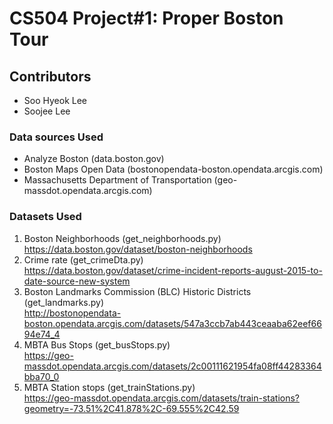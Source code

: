 # CS504 Project#1: Proper Boston Tour

## Contributors
- Soo Hyeok Lee
- Soojee Lee

### Data sources Used
- Analyze Boston (data.boston.gov)
- Boston Maps Open Data (bostonopendata-boston.opendata.arcgis.com)
- Massachusetts Department of Transportation (geo-massdot.opendata.arcgis.com)

### Datasets Used

1. Boston Neighborhoods (get_neighborhoods.py)  
https://data.boston.gov/dataset/boston-neighborhoods
2. Crime rate (get_crimeDta.py)  
https://data.boston.gov/dataset/crime-incident-reports-august-2015-to-date-source-new-system
3. Boston Landmarks Commission (BLC) Historic Districts (get_landmarks.py)   
http://bostonopendata-boston.opendata.arcgis.com/datasets/547a3ccb7ab443ceaaba62eef6694e74_4
4. MBTA Bus Stops (get_busStops.py)  
https://geo-massdot.opendata.arcgis.com/datasets/2c00111621954fa08ff44283364bba70_0
5. MBTA Station stops (get_trainStations.py)  
https://geo-massdot.opendata.arcgis.com/datasets/train-stations?geometry=-73.51%2C41.878%2C-69.555%2C42.59
